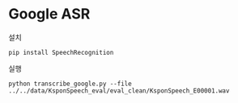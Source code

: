 # Google ASR

설치

```
pip install SpeechRecognition
```

실행

```
python transcribe_google.py --file ../../data/KsponSpeech_eval/eval_clean/KsponSpeech_E00001.wav
```

